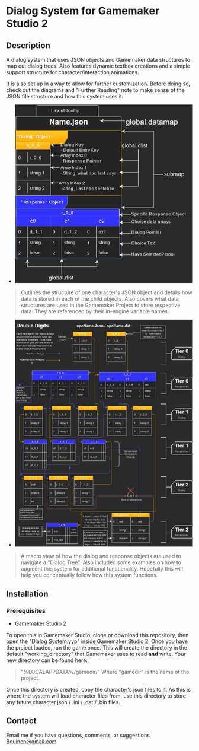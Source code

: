 # Dialog System for Gamemaker Studio 2

## Description

A dialog system that uses JSON objects and Gamemaker data structures to map out dialog trees. Also features dynamic textbox creations and a simple support structure for character/interaction animations.

It is also set up in a way to allow for further customization. 
Before doing so, check out the diagrams and "Further Reading" note to make sense of the JSON file structure and how this system uses it:

* ![Object Structure](Diagrams/Object_Diagram.png?raw=true "Object Structure Diagram")

> Outlines the structure of one character's JSON object 
> and details how data is stored in each of the child objects. 
> Also covers what data structures are used in the Gamemaker 
> Project to store respective data. They are referenced by 
> their in-engine variable names.   

* ![Dialog Tree Structure](Diagrams/Tree_Diagram.png?raw=true "Dialog Tree Diagram")
> A macro view of how the dialog and response objects are used
> to navigate a "Dialog Tree". Also included some examples on 
> how to augment this system for additional functionality.
> Hopefully this will help you conceptually follow how this system functions.

## Installation

### Prerequisites
* Gamemaker Studio 2

To open this in Gamemaker Studio, clone or download this repository, then open the "Dialog System.yyp" inside Gamemaker Studio 2.
Once you have the project loaded, run the game once. This will create the directory in the default "working_directory" that Gamemaker uses to read **and** write.
Your new directory can be found here:
> "%LOCALAPPDATA%/gamedir/"
Where "gamedir" is the name of the project.

Once this directory is created, copy the character's json files to it. 
As this is where the system will load character files from, use this directory to store any future character.json / .ini / .dat / .bin files.

## Contact

Email me if you have questions, comments, or suggestions
Bguinen@gmail.com 
